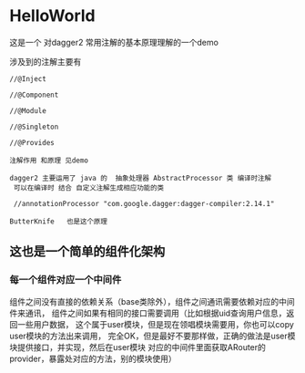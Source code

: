 # HelloWorld

这是一个 对dagger2 常用注解的基本原理理解的一个demo

涉及到的注解主要有

    //@Inject

    //@Component

    //@Module

    //@Singleton

    //@Provides

    注解作用 和原理 见demo

    dagger2 主要运用了 java 的  抽象处理器 AbstractProcessor 类 编译时注解
     可以在编译时 结合 自定义注解生成相应功能的类

     //annotationProcessor "com.google.dagger:dagger-compiler:2.14.1"

    ButterKnife   也是这个原理


## 这也是一个简单的组件化架构

### 每一个组件对应一个中间件

组件之间没有直接的依赖关系（base类除外），组件之间通讯需要依赖对应的中间件来通讯，
组件之间如果有相同的接口需要调用（比如根据uid查询用户信息，返回一些用户数据，
这个属于user模块，但是现在领唱模块需要用，你也可以copy user模块的方法出来调用，
完全OK，但是最好不要那样做，正确的做法是user模块提供接口，并实现，然后在user模块
对应的中间件里面获取ARouter的provider，暴露处对应的方法，别的模块使用）